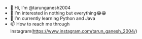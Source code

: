 - 👋 Hi, I’m @tarunganesh2004
- 👀 I’m interested in nothing but everything😂😁
- 🌱 I’m currently learning Python and Java
- 📫 How to reach me through Instagram(https://www.instagram.com/tarun_ganesh_2004/)

<!---
tarunganesh2004/tarunganesh2004 is a ✨ special ✨ repository because its `README.md` (this file) appears on your GitHub profile.
You can click the Preview link to take a look at your changes.
--->
